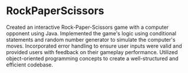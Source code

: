 # RockPaperScissors

Created an interactive Rock-Paper-Scissors game with a computer opponent using Java. Implemented the game's logic using conditional statements and random number generator to simulate the computer's moves. Incorporated error handling to ensure user inputs were valid and provided users with feedback on their gameplay performance. Utilized object-oriented programming concepts to create a well-structured and efficient codebase.
